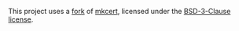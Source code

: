 This project uses a [fork](https://github.com/Nick1st/mkcert) of [mkcert](https://github.com/FiloSottile/mkcert), licensed under the [BSD-3-Clause license](https://github.com/FiloSottile/mkcert/blob/master/LICENSE).